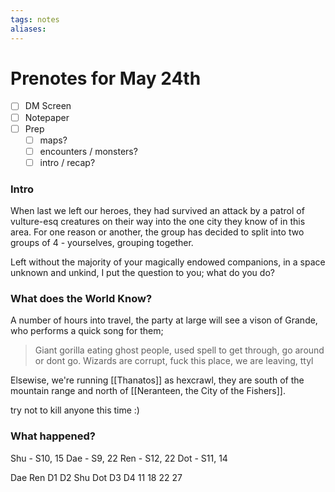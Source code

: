 ```yaml
---
tags: notes
aliases:
---
```


# Prenotes for May 24th
- [ ] DM Screen
- [ ] Notepaper
- [ ] Prep
	- [ ] maps?
	- [ ] encounters / monsters?
	- [ ] intro / recap?

### Intro

When last we left our heroes, they had survived an attack by a patrol of vulture-esq creatures on their way into the one city they know of in this area. For one reason or another, the group has decided to split into two groups of 4 - yourselves, grouping together.

Left without the majority of your magically endowed companions, in a space unknown and unkind, I put the question to you; what do you do?

### What does the World Know?

A number of hours into travel, the party at large will see a vison of Grande, who performs a quick song for them;

> Giant gorilla eating ghost people, used spell to get through, go around or dont go. Wizards are corrupt, fuck this place, we are leaving, ttyl

Elsewise, we're running [[Thanatos]] as hexcrawl, they are south of the mountain range and north of [[Neranteen, the City of the Fishers]].

try not to kill anyone this time :)

### What happened?

Shu - S10, 15
Dae - S9, 22
Ren - S12, 22
Dot - S11, 14

Dae
Ren
D1
D2
Shu
Dot
D3
D4 11 18 22 27
